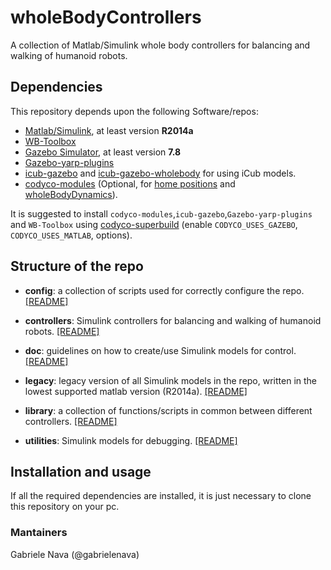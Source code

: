 # wholeBodyControllers

A collection of Matlab/Simulink whole body controllers for balancing and walking of humanoid robots. 

## Dependencies

This repository depends upon the following Software/repos:

- [Matlab/Simulink](https://it.mathworks.com/products/matlab.html), at least version **R2014a**
- [WB-Toolbox](https://github.com/robotology/WB-Toolbox)
- [Gazebo Simulator](http://gazebosim.org/), at least version **7.8**
- [Gazebo-yarp-plugins](https://github.com/robotology/gazebo-yarp-plugins)
- [icub-gazebo](https://github.com/robotology/icub-gazebo) and [icub-gazebo-wholebody](https://github.com/robotology-playground/icub-gazebo-wholebody) for using iCub models.
- [codyco-modules](https://github.com/robotology/codyco-superbuild) (Optional, for [home positions](https://github.com/robotology/codyco-modules/tree/master/src/modules/torqueBalancing/app/robots) and [wholeBodyDynamics](https://github.com/robotology/codyco-modules/tree/master/src/devices/wholeBodyDynamics)).

It is suggested to install `codyco-modules`,`icub-gazebo`,`Gazebo-yarp-plugins` and `WB-Toolbox` using [codyco-superbuild](https://github.com/robotology/codyco-superbuild) (enable `CODYCO_USES_GAZEBO`, `CODYCO_USES_MATLAB`, options).

## Structure of the repo

- **config**: a collection of scripts used for correctly configure the repo. [[README]](config/README.md)

- **controllers**: Simulink controllers for balancing and walking of humanoid robots. [[README]](controllers/README.md)

- **doc**: guidelines on how to create/use Simulink models for control. [[README]](doc/README.md)

- **legacy**: legacy version of all Simulink models in the repo, written in the lowest supported matlab version (R2014a). [[README]](legacy/README.md)

- **library**: a collection of functions/scripts in common between different controllers. [[README]](master/library)

- **utilities**: Simulink models for debugging. [[README]](utilities/README.md)

## Installation and usage

If all the required dependencies are installed, it is just necessary to clone this repository on your pc.

### Mantainers

Gabriele Nava (@gabrielenava)




